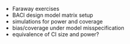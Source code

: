 * Faraway exercises
* BACI design model matrix setup
* simulations for power and coverage
* bias/coverage under model misspecification
* equivalence of CI size and power?
